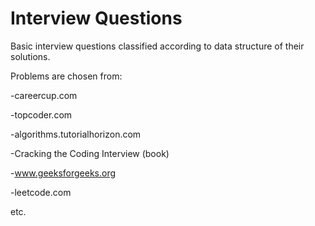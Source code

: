 # Interview Questions
Basic interview questions classified according to data structure of their solutions.

Problems are chosen from:

-careercup.com 

-topcoder.com

-algorithms.tutorialhorizon.com

-Cracking the Coding Interview (book)

-www.geeksforgeeks.org

-leetcode.com




 etc.

